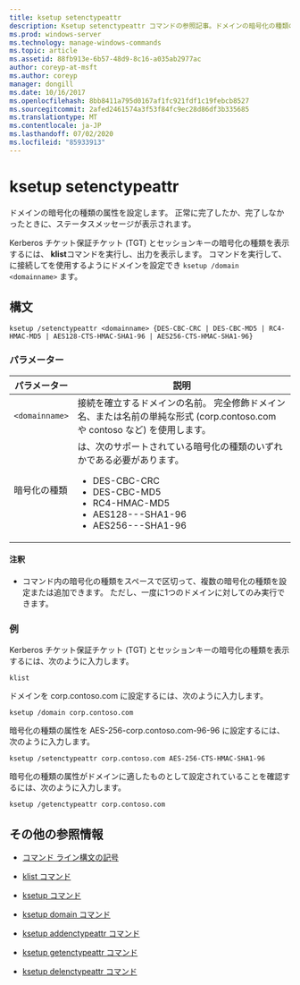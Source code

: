 ```yaml
---
title: ksetup setenctypeattr
description: Ksetup setenctypeattr コマンドの参照記事。ドメインの暗号化の種類の属性を設定します。
ms.prod: windows-server
ms.technology: manage-windows-commands
ms.topic: article
ms.assetid: 88fb913e-6b57-48d9-8c16-a035ab2977ac
author: coreyp-at-msft
ms.author: coreyp
manager: dongill
ms.date: 10/16/2017
ms.openlocfilehash: 8bb8411a795d0167af1fc921fdf1c19febcb8527
ms.sourcegitcommit: 2afed2461574a3f53f84fc9ec28d86df3b335685
ms.translationtype: MT
ms.contentlocale: ja-JP
ms.lasthandoff: 07/02/2020
ms.locfileid: "85933913"
---
```

# <a name="ksetup-setenctypeattr"></a>ksetup setenctypeattr

ドメインの暗号化の種類の属性を設定します。 正常に完了したか、完了しなかったときに、ステータスメッセージが表示されます。

Kerberos チケット保証チケット (TGT) とセッションキーの暗号化の種類を表示するには、 **klist**コマンドを実行し、出力を表示します。 コマンドを実行して、に接続してを使用するようにドメインを設定でき `ksetup /domain <domainname>` ます。

## <a name="syntax"></a>構文

```
ksetup /setenctypeattr <domainname> {DES-CBC-CRC | DES-CBC-MD5 | RC4-HMAC-MD5 | AES128-CTS-HMAC-SHA1-96 | AES256-CTS-HMAC-SHA1-96}
```

### <a name="parameters"></a>パラメーター

| パラメーター | 説明 |
| --------- | ----------- |
| `<domainname>` | 接続を確立するドメインの名前。 完全修飾ドメイン名、または名前の単純な形式 (corp.contoso.com や contoso など) を使用します。 |
| 暗号化の種類 | は、次のサポートされている暗号化の種類のいずれかである必要があります。<ul><li>DES-CBC-CRC</li><li>DES-CBC-MD5</li><li>RC4-HMAC-MD5</li><li>AES128---SHA1-96</li><li>AES256---SHA1-96</li></ul> |

#### <a name="remarks"></a>注釈

- コマンド内の暗号化の種類をスペースで区切って、複数の暗号化の種類を設定または追加できます。 ただし、一度に1つのドメインに対してのみ実行できます。

### <a name="examples"></a>例

Kerberos チケット保証チケット (TGT) とセッションキーの暗号化の種類を表示するには、次のように入力します。

```
klist
```

ドメインを corp.contoso.com に設定するには、次のように入力します。

```
ksetup /domain corp.contoso.com
```

暗号化の種類の属性を AES-256-corp.contoso.com-96-96 に設定するには、次のように入力します。

```
ksetup /setenctypeattr corp.contoso.com AES-256-CTS-HMAC-SHA1-96
```

暗号化の種類の属性がドメインに適したものとして設定されていることを確認するには、次のように入力します。

```
ksetup /getenctypeattr corp.contoso.com
```

## <a name="additional-references"></a>その他の参照情報

- [コマンド ライン構文の記号](command-line-syntax-key.md)

- [klist コマンド](klist.md)

- [ksetup コマンド](ksetup.md)

- [ksetup domain コマンド](ksetup-domain.md)

- [ksetup addenctypeattr コマンド](ksetup-addenctypeattr.md)

- [ksetup getenctypeattr コマンド](ksetup-getenctypeattr.md)

- [ksetup delenctypeattr コマンド](ksetup-delenctypeattr.md)
